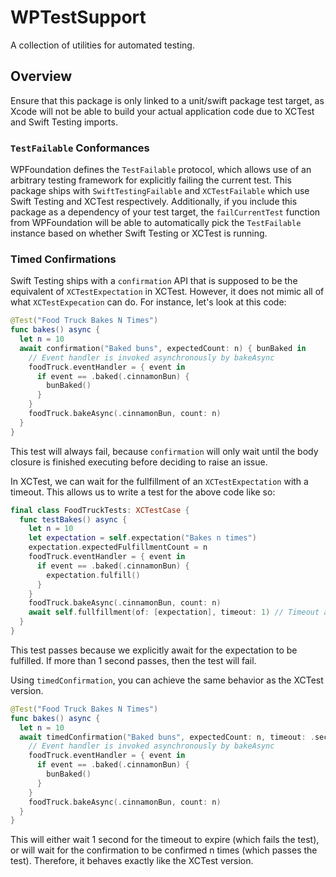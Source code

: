 #  WPTestSupport

A collection of utilities for automated testing.

## Overview

Ensure that this package is only linked to a unit/swift package test target, as Xcode will not be able to build your actual application code due to XCTest and Swift Testing imports.

### `TestFailable` Conformances

WPFoundation defines the `TestFailable` protocol, which allows use of an arbitrary testing framework for explicitly failing the current test. This package ships with `SwiftTestingFailable` and `XCTestFailable` which use Swift Testing and XCTest respectively. Additionally, if you include this package as a dependency of your test target, the `failCurrentTest` function from WPFoundation will be able to automatically pick the `TestFailable` instance based on whether Swift Testing or XCTest is running.

### Timed Confirmations

Swift Testing ships with a `confirmation` API that is supposed to be the equivalent of `XCTestExpectation` in XCTest. However, it does not mimic all of what `XCTestExpecation` can do. For instance, let's look at this code:

```swift
@Test("Food Truck Bakes N Times")
func bakes() async {
  let n = 10
  await confirmation("Baked buns", expectedCount: n) { bunBaked in
    // Event handler is invoked asynchronously by bakeAsync
    foodTruck.eventHandler = { event in
      if event == .baked(.cinnamonBun) {
        bunBaked()
      }
    }
    foodTruck.bakeAsync(.cinnamonBun, count: n)
  }
}
```

This test will always fail, because `confirmation` will only wait until the body closure is finished executing before deciding to raise an issue.

In XCTest, we can wait for the fullfillment of an `XCTestExpectation` with a timeout. This allows us to write a test for the above code like so:

```swift
final class FoodTruckTests: XCTestCase {
  func testBakes() async {
    let n = 10
    let expectation = self.expectation("Bakes n times")
    expectation.expectedFulfillmentCount = n
    foodTruck.eventHandler = { event in
      if event == .baked(.cinnamonBun) {
        expectation.fulfill()
      }
    }
    foodTruck.bakeAsync(.cinnamonBun, count: n)
    await self.fullfillment(of: [expectation], timeout: 1) // Timeout after 1 second
  }
}
```

This test passes because we explicitly await for the expectation to be fulfilled. If more than 1 second passes, then the test will fail.

Using `timedConfirmation`, you can achieve the same behavior as the XCTest version.

```swift
@Test("Food Truck Bakes N Times")
func bakes() async {
  let n = 10
  await timedConfirmation("Baked buns", expectedCount: n, timeout: .seconds(1)) { bunBaked in
    // Event handler is invoked asynchronously by bakeAsync
    foodTruck.eventHandler = { event in
      if event == .baked(.cinnamonBun) {
        bunBaked()
      }
    }
    foodTruck.bakeAsync(.cinnamonBun, count: n)
  }
}
```

This will either wait 1 second for the timeout to expire (which fails the test), or will wait for the confirmation to be confirmed n times (which passes the test). Therefore, it behaves exactly like the XCTest version.
